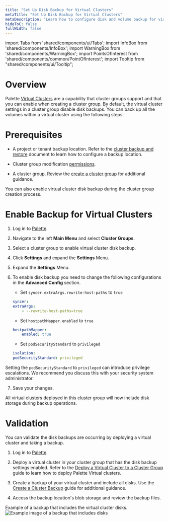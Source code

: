 ```yaml
---
title: "Set Up Disk Backup for Virtual Clusters"
metaTitle: "Set Up Disk Backup for Virtual Clusters"
metaDescription: "Learn how to configure disk and volume backup for virtual clusters in a cluster group."
hideToC: false
fullWidth: false
---
```


import Tabs from 'shared/components/ui/Tabs';
import InfoBox from 'shared/components/InfoBox';
import WarningBox from 'shared/components/WarningBox';
import PointsOfInterest from 'shared/components/common/PointOfInterest';
import Tooltip from "shared/components/ui/Tooltip";

# Overview

Palette [Virtual Clusters](/clusters/palette-virtual-clusters) are a capability that cluster groups support and that you can enable when creating a cluster group. By default, the virtual cluster settings in a cluster group disable disk backups. You can back up all the volumes within a virtual cluster using the following steps. 

# Prerequisites

* A project or tenant backup location. Refer to the [cluster backup and restore](/clusters/cluster-management/backup-restore#clusterbackupandrestore) document to learn how to configure a backup location.

* Cluster group modification [permissions](/user-management/palette-rbac).

* A cluster group. Review the [create a cluster group](/clusters/cluster-groups/create-cluster-group) for additional guidance.


<InfoBox>

You can also enable virtual cluster disk backup during the cluster group creation process.

</InfoBox>


# Enable Backup for Virtual Clusters

1. Log in to [Palette](https://console.spectrocloud.com).


2. Navigate to the left **Main Menu** and select **Cluster Groups**.


3. Select a cluster group to enable virtual cluster disk backup.


4. Click **Settings** and expand the **Settings** Menu.


5. Expand the **Settings** Menu. 


6. To enable disk backup you need to change the following configurations in the **Advanced Config** section.

    - Set `syncer.extraArgs.rewrite-host-paths` to `true`
    ```yaml
    syncer:
    extraArgs:
        - --rewrite-host-paths=true
    ```
    - Set `hostpathMapper.enabled` to `true`
    ```yaml
    hostpathMapper:
        enabled: true
    ```
    - Set `podSecurityStandard` to `privileged`
    ```yaml
    isolation:
    podSecurityStandard: privileged
    ```

<WarningBox>

Setting the `podSecurityStandard` to `privileged` can introduce privilege escalations. We recommend you discuss this with your security system administrator.

</WarningBox>

7. Save your changes.


All virtual clusters deployed in this cluster group will now include disk storage during backup operations.

# Validation


You can validate the disk backups are occurring by deploying a virtual cluster and taking a backup. 

1. Log in to [Palette](https://console.spectrocloud.com).


2. Deploy a virtual cluster in your cluster group that has the disk backup settings enabled. Refer to the [Deploy a Virtual Cluster to a Cluster Group](/clusters/palette-virtual-clusters/deploy-virtual-cluster) guide to learn how to deploy Palette Virtual clusters.


3. Create a backup of your virtual cluster and include all disks. Use the [Create a Cluster Backup](/clusters/cluster-management/backup-restore#createaclusterbackup) guide for additional guidance.


4. Access the backup location's blob storage and review the backup files.

Example of a backup that includes the virtual cluster disks.
![Example image of a backup that includes disks](/clusters_cluster-groups_cluster-group-backups_backup-overview.png)